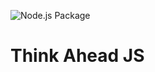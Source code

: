![Node.js Package](https://github.com/ahavas412/think-ahead/workflows/Node.js%20Package/badge.svg?event=push)

# Think Ahead JS

